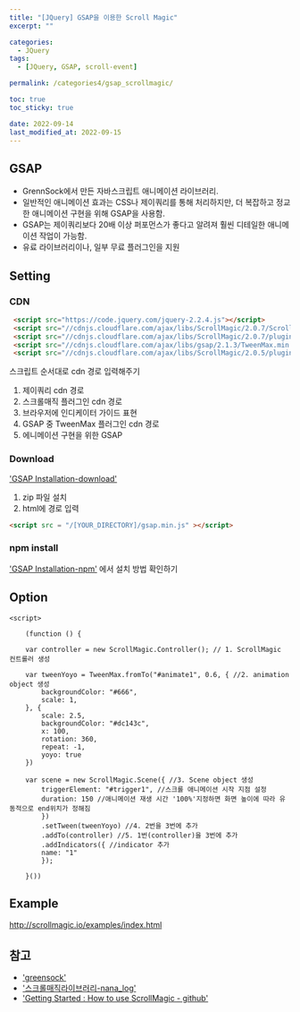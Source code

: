 ```yaml
---
title: "[JQuery] GSAP을 이용한 Scroll Magic"
excerpt: ""

categories:
  - JQuery
tags:
  - [JQuery, GSAP, scroll-event]

permalink: /categories4/gsap_scrollmagic/

toc: true
toc_sticky: true

date: 2022-09-14
last_modified_at: 2022-09-15
---
```


## GSAP
- GrennSock에서 만든 자바스크립트 애니메이션 라이브러리.  
- 일반적인 애니메이션 효과는 CSS나 제이쿼리를 통해 처리하지만, 더 복잡하고 정교한 애니메이션 구현을 위해 GSAP을 사용함.  
- GSAP는 제이쿼리보다 20배 이상 퍼포먼스가 좋다고 알려져 훨씬 디테일한 애니메이션 작업이 가능함.
- 유료 라이브러리이나, 일부 무료 플러그인을 지원  



## Setting

### CDN
```html
 <script src="https://code.jquery.com/jquery-2.2.4.js"></script>
 <script src="//cdnjs.cloudflare.com/ajax/libs/ScrollMagic/2.0.7/ScrollMagic.min.js"></script>
 <script src="//cdnjs.cloudflare.com/ajax/libs/ScrollMagic/2.0.7/plugins/debug.addIndicators.min.js"></script>
 <script src="//cdnjs.cloudflare.com/ajax/libs/gsap/2.1.3/TweenMax.min.js"></script>
 <script src="//cdnjs.cloudflare.com/ajax/libs/ScrollMagic/2.0.5/plugins/animation.gsap.js"></script>
```

스크립트 순서대로 cdn 경로 입력해주기
1. 제이쿼리 cdn 경로 
2. 스크롤매직 플러그인 cdn 경로
3. 브라우저에 인디케이터 가이드 표현
4. GSAP 중 TweenMax 플러그인 cdn 경로
5. 에니메이션 구현을 위한 GSAP 


### Download
['GSAP Installation-download'](https://greensock.com/docs/v3/Installation/download)  

1. zip 파일 설치 
2. html에 경로 입력 
```html
<script src = "/[YOUR_DIRECTORY]/gsap.min.js" ></script> 
```



### npm install
['GSAP Installation-npm'](https://greensock.com/docs/v3/Installation/#npm-club) 에서 설치 방법 확인하기 


## Option

```
<script>

    (function () {

    var controller = new ScrollMagic.Controller(); // 1. ScrollMagic 컨트롤러 생성

    var tweenYoyo = TweenMax.fromTo("#animate1", 0.6, { //2. animation object 생성
        backgroundColor: "#666",
        scale: 1,
    }, {
        scale: 2.5,
        backgroundColor: "#dc143c",
        x: 100,
        rotation: 360,
        repeat: -1,
        yoyo: true
    })

    var scene = new ScrollMagic.Scene({ //3. Scene object 생성
        triggerElement: "#trigger1", //스크롤 애니메이션 시작 지점 설정
        duration: 150 //애니메이션 재생 시간 '100%'지정하면 화면 높이에 따라 유동적으로 end위치가 정해짐
        })
        .setTween(tweenYoyo) //4. 2번을 3번에 추가
        .addTo(controller) //5. 1번(controller)을 3번에 추가
        .addIndicators({ //indicator 추가 
        name: "1"
        });

    }())
```

## Example
http://scrollmagic.io/examples/index.html




## 참고
- ['greensock'](https://greensock.com/) 
- ['스크롤매직라이브러리-nana_log'](https://nykim.work/30?category=692676)
- ['Getting Started : How to use ScrollMagic - github'](https://github.com/janpaepke/ScrollMagic/wiki/Getting-Started-:-How-to-use-ScrollMagic)
